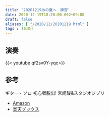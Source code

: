 ```yaml
---
title: '20201219あの夏へ　練習'
date: 2020-12-19T18:20:00.002+09:00
draft: false
aliases: [ "/2020/12/20201219.html" ]
tags : [音楽]
---
```



## 演奏

{{< youtube qf2sv0Y-yqc>}}

## 参考
ギター・ソロ 初心者脱出! 宮崎駿&スタジオジブリ
- [Amazon](https://amzn.to/2KN1KxQ)
- [楽天ブックス](https://a.r10.to/hVYe7C)